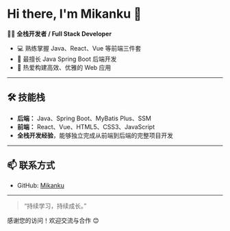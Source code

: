 # Hi there, I'm Mikanku 👋

👨‍💻 **全栈开发者 / Full Stack Developer**

- 💻 熟练掌握 Java、React、Vue 等前端三件套
- 🌱 最擅长 Java Spring Boot 后端开发
- 🚀 热爱构建高效、优雅的 Web 应用

---

## 🛠️ 技能栈

- **后端：** Java、Spring Boot、MyBatis Plus、SSM
- **前端：** React、Vue、HTML5、CSS3、JavaScript
- **全栈开发经验**，能够独立完成从前端到后端的完整项目开发

---

## 📫 联系方式

- GitHub: [Mikanku](https://github.com/Mikanku)

---

> “持续学习，持续成长。”  

感谢您的访问！欢迎交流与合作 😊
